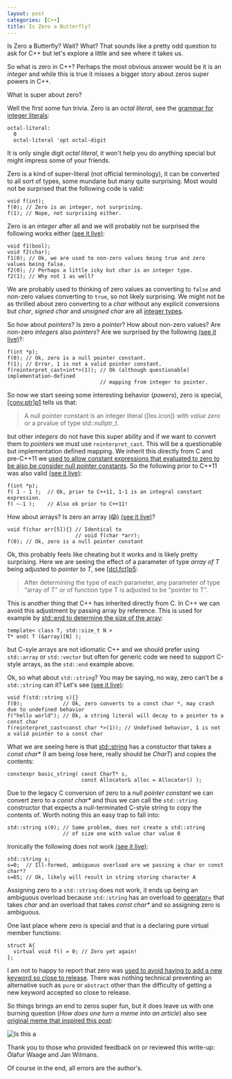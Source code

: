 ```yaml
---
layout: post
categories: [C++]
title: Is Zero a Butterfly?
---
```


Is Zero a Butterfly? Wait? What? That sounds like a pretty odd question to ask for C++ but let's explore a little and 
see where it takes us. 

So what is zero in C++? Perhaps the most obvious answer would be it is an *integer* and while this is true it misses a bigger
story about zeros super powers in C++.

What is super about zero?

Well the first some fun trivia. Zero is an *octal literal*,
see the [grammar for integer literals](http://eel.is/c++draft/lex.icon#nt:octal-literal):

```
octal-literal:
  0
  octal-literal 'opt octal-digit
```

It is only single digit *octal literal*, it won't help you do anything special but might impress some of your friends.

Zero is a kind of super-literal (not official terminology), it can be converted to all sort of types, some mundane but many 
quite surprising. Most would not be surprised that the following code is valid:

```
void f(int);
f(0); // Zero is an integer, not surprising.
f(1); // Nope, not surprising either.
```

Zero is an *integer* after all and we will probably not be surprised the following works either [(see it live)](https://godbolt.org/z/rd1a6d):

```
void f1(bool);
void f2(char);
f1(0); // Ok, we are used to non-zero values being true and zero values being false.
f2(0); // Perhaps a little icky but char is an integer type.
f2(1); // Why not 1 as well?
```

We are probably used to thinking of zero values as converting to `false` and non-zero values converting to `true`,
so not likely surprising. We might not be as thrilled about zero converting to a *char* without any explicit conversions
but *char*, *signed char* and *unsigned char* are all [integer types](http://eel.is/c++draft/basic.types#basic.fundamental-1).

So how about *pointers*? Is zero a *pointer*? How about non-zero values? Are non-zero *integers* also *pointers*? Are we 
surprised by the following [(see it live)](https://godbolt.org/z/G56vso)?:

```
f(int *p);
f(0); // Ok, zero is a null pointer constant.
f(1); // Error, 1 is not a valid pointer constant.
f(reinterpret_cast<int*>(1)); // Ok (although questionable) implementation-defined 
                              // mapping from integer to pointer.
```

So now we start seeing some interesting behavior (*powers*), zero is special, [\[conv.ptr\]p1](http://eel.is/c++draft/conv.ptr#1) tells us that:

> A null pointer constant is an integer literal ([lex.icon]) with *value zero* or a prvalue of type std::nullptr_t. 

but other *integers* do not have this super ability and if we want to convert them to *pointers* we must use 
`reinterpret_cast`. This will be a questionable but implementation defined mapping. We inherit this directly from C and
pre-C++11 we [used to allow constant expressions that evaluated to zero to be also be consider null pointer constants](https://twitter.com/shafikyaghmour/status/1156425516057952256?s=20).
So the following prior to C++11 was also valid [(see it live)](https://godbolt.org/z/sjMWaW):

```
f(int *p);
f( 1 - 1 );  // Ok, prior to C++11, 1-1 is an integral constant expression.           
f( ~-1 );    // Also ok prior to C++11!
```

How about arrays? Is zero an array (😱) [(see it live)](https://godbolt.org/z/Wv7463)? 

```
void f(char arr[5]){} // Identical to
                      // void f(char *arr);
f(0); // Ok, zero is a null pointer constant
```

Ok, this probably feels like cheating but it works and is likely pretty surprising. Here we are seeing the effect of
a parameter of type *array of T* being adjusted to *pointer to T*, see [\[dcl.fct\]p5](http://eel.is/c++draft/dcl.fct#5):

> After determining the type of each parameter, any parameter of type “array of T” or of function type T is adjusted to be “pointer to T”.

This is another thing that C++ has inherited directly from C. In C++ we can avoid this adjustment by passing array by reference. This is used for example by [std::end to determine the size of the array](https://stackoverflow.com/a/33496357/1708801):

```
template< class T, std::size_t N >
T* end( T (&array)[N] );
```

but C-syle arrays are not idiomatic C++ and we should prefer using `std::array` or `std::vector` but often for generic 
code we need to support C-style arrays, as the `std::end` example above.

Ok, so what about `std::string`? You may be saying, no way, zero can't be a `std::string` can it? 
Let's see [(see it live)](https://godbolt.org/z/KbzWf6):

```
void f(std::string s){}
f(0);             // Ok, zero converts to a const char *, may crash due to undefined behavior
f("hello world"); // Ok, a string literal will decay to a pointer to a const char 
f(reinterpret_cast<const char *>(1)); // Undefined behavior, 1 is not a valid pointer to a const char 
```

What we are seeing here is that [std::string](https://en.cppreference.com/w/cpp/string/basic_string/basic_string) has a constuctor that takes a *const char\** (I am being lose here, really should be *CharT*) and copies the contents:

```
constexpr basic_string( const CharT* s,
                        const Allocator& alloc = Allocator() );
```

Due to the legacy C conversion of zero to a *null pointer constant* we can convert zero to a *const char\** and thus we can 
call the `std::string` constructor that expects a null-terminated C-style string to copy the contents of. Worth noting this 
an easy trap to fall into:

```
std::string s(0); // Same problem, does not create a std::string
                  // of size one with value char value 0
```

Ironically the following does not work [(see it live)](https://godbolt.org/z/Khvf4h):

```
std::string s;
s=0;  // Ill-formed, ambiguous overload are we passing a char or const char*?
s=65; // Ok, likely will result in string storing character A
```

Assigning zero to a `std::string` does not work, it ends up being an ambiguous overload because `std::string` has an overload to [operator=](https://en.cppreference.com/w/cpp/string/basic_string/operator%3D) that takes *char* and an overload that takes *const char\** and so assigning zero is ambiguous.

One last place where zero is special and that is a declaring pure virtual member functions:

```
struct A{
  virtual void f() = 0; // Zero yet again!
};
```

I am not to happy to report that zero was [used to avoid having to add a new keyword so close to release](https://twitter.com/shafikyaghmour/status/1221599185436200960?s=20). There was nothing technical preventing an alternative such as `pure` or `abstract` other than the difficulty of getting a new keyword accepted so close to release.

So things brings an end to zeros super fun, but it does leave us with one burning question (*How does one turn a meme into an article*) also see
[original meme that inspired this post](https://twitter.com/shafikyaghmour/status/1266393104824717312):


![Is this a](https://pbs.twimg.com/media/EZJrUe2U8AAzTtE?format=jpg&name=medium)

Thank you to those who provided feedback on or reviewed this write-up: Ólafur Waage and Jan Wilmans.

Of course in the end, all errors are the author's.

